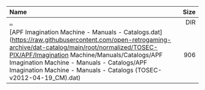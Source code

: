 |Name|Size|
|:---|---:|
|[..](../index.html)|DIR|
|[APF Imagination Machine - Manuals - Catalogs.dat](https://raw.githubusercontent.com/open-retrogaming-archive/dat-catalog/main/root/normalized/TOSEC-PIX/APF/Imagination Machine/Manuals/Catalogs/APF Imagination Machine - Manuals - Catalogs/APF Imagination Machine - Manuals - Catalogs (TOSEC-v2012-04-19_CM).dat)|906|
